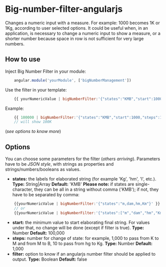 # Big-number-filter-angularjs
Changes a numeric input with a measure. For example: 1000 becomes 1K or 1Kg, according to user selected options.
It could be useful when, in an application, is necessary to change a numeric input to show a measure, or a shorter number because space in row is not sufficient for very large numbers.

## How to use
Inject Big Number Filter in your module:
```javascript
    angular.module('yourModule', ['bigNumberManagement'])
 ```

Use the filter in your template:
```javascript
    {{ yourNumericValue | bigNumberFilter:'{"states":"KMB","start":1000,"steps":1000,"filter":true}'}}
```   
Example:
```javascript
    {{ 100000 | bigNumberFilter:'{"states":"KMB","start":1000,"steps":1000,"filter":true}'}}
    // will show 100K
```   
(*see options to know more*)

## Options
You can choose some parameters for the filter (*others arriving*). Parameters have to be *JSON style*, with strings as properties and strings/numbers/booleans as values.
- **states:** the labels for elaborated string (for example 'Kg', 'hm', 'l', etc.). **Type:** String|Array **Default:** 'KMB' **Please note:** if states are single-character, they can be all in a string without comma ('KMB'); if not, they have to be separated by comma:
```javascript
    {{yourNumericValue | bigNumberFilter:'{"states":"m,dam,hm,Km"}' }} // with string
    // or 
    {{yourNumericValue | bigNumberFilter:'{"states":["m","dam","hm","Km"]}' }} // with array
```   
- **start:** the minimum value to start elaborating final string. For values under that, no change will be done (except if filter is true). **Type:** Number **Default:** 100,000
- **steps:** number for change of state: for example, 1,000 to pass from K to M and from M to B, 10 to pass from hg to Kg. **Type:** Number **Default:** 1,000
- **filter:** option to know if an angularjs number filter should be applied to output. **Type:** Boolean **Default:** false
